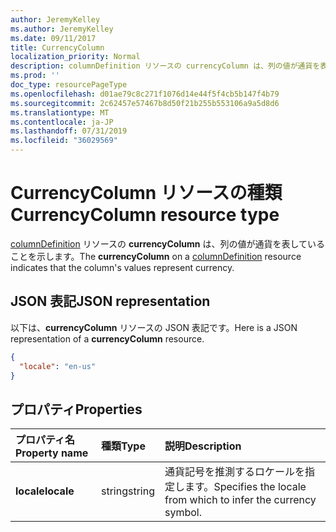 ```yaml
---
author: JeremyKelley
ms.author: JeremyKelley
ms.date: 09/11/2017
title: CurrencyColumn
localization_priority: Normal
description: columnDefinition リソースの currencyColumn は、列の値が通貨を表していることを示します。
ms.prod: ''
doc_type: resourcePageType
ms.openlocfilehash: d01ae79c8c271f1076d14e44f5f4cb5b147f4b79
ms.sourcegitcommit: 2c62457e57467b8d50f21b255b553106a9a5d8d6
ms.translationtype: MT
ms.contentlocale: ja-JP
ms.lasthandoff: 07/31/2019
ms.locfileid: "36029569"
---
```

# <a name="currencycolumn-resource-type"></a><span data-ttu-id="523cb-103">CurrencyColumn リソースの種類</span><span class="sxs-lookup"><span data-stu-id="523cb-103">CurrencyColumn resource type</span></span>

<span data-ttu-id="523cb-104">[columnDefinition](columndefinition.md) リソースの **currencyColumn** は、列の値が通貨を表していることを示します。</span><span class="sxs-lookup"><span data-stu-id="523cb-104">The **currencyColumn** on a [columnDefinition](columndefinition.md) resource indicates that the column's values represent currency.</span></span>

## <a name="json-representation"></a><span data-ttu-id="523cb-105">JSON 表記</span><span class="sxs-lookup"><span data-stu-id="523cb-105">JSON representation</span></span>

<span data-ttu-id="523cb-106">以下は、**currencyColumn** リソースの JSON 表記です。</span><span class="sxs-lookup"><span data-stu-id="523cb-106">Here is a JSON representation of a **currencyColumn** resource.</span></span>
<!-- { "blockType": "resource", "@odata.type": "microsoft.graph.currencyColumn" } -->

```json
{
  "locale": "en-us"
}
```

## <a name="properties"></a><span data-ttu-id="523cb-107">プロパティ</span><span class="sxs-lookup"><span data-stu-id="523cb-107">Properties</span></span>

| <span data-ttu-id="523cb-108">プロパティ名</span><span class="sxs-lookup"><span data-stu-id="523cb-108">Property name</span></span> | <span data-ttu-id="523cb-109">種類</span><span class="sxs-lookup"><span data-stu-id="523cb-109">Type</span></span>   | <span data-ttu-id="523cb-110">説明</span><span class="sxs-lookup"><span data-stu-id="523cb-110">Description</span></span>
|:--------------|:-------|:----------------------------------------------------
| <span data-ttu-id="523cb-111">**locale**</span><span class="sxs-lookup"><span data-stu-id="523cb-111">**locale**</span></span>    | <span data-ttu-id="523cb-112">string</span><span class="sxs-lookup"><span data-stu-id="523cb-112">string</span></span> | <span data-ttu-id="523cb-113">通貨記号を推測するロケールを指定します。</span><span class="sxs-lookup"><span data-stu-id="523cb-113">Specifies the locale from which to infer the currency symbol.</span></span>

<!-- {
  "type": "#page.annotation",
  "description": "",
  "keywords": "",
  "section": "documentation",
  "tocPath": "Resources/CurrencyColumn"
} -->
